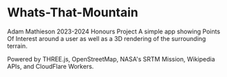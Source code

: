 # Whats-That-Mountain
Adam Mathieson 2023-2024 Honours Project
A simple app showing Points Of Interest around a user as well as a 3D rendering of the surrounding terrain.

Powered by THREE.js, OpenStreetMap, NASA's SRTM Mission, Wikipedia APIs, and CloudFlare Workers.
